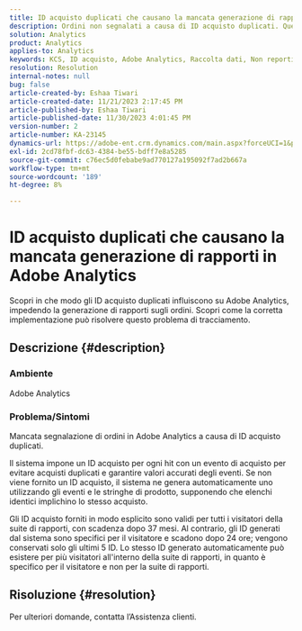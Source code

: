```yaml
---
title: ID acquisto duplicati che causano la mancata generazione di rapporti in Adobe Analytics
description: Ordini non segnalati a causa di ID acquisto duplicati. Questo problema si verifica perché questi ID non vengono trasmessi nell’implementazione.
solution: Analytics
product: Analytics
applies-to: Analytics
keywords: KCS, ID acquisto, Adobe Analytics, Raccolta dati, Non reporting, Domande frequenti
resolution: Resolution
internal-notes: null
bug: false
article-created-by: Eshaa Tiwari
article-created-date: 11/21/2023 2:17:45 PM
article-published-by: Eshaa Tiwari
article-published-date: 11/30/2023 4:01:45 PM
version-number: 2
article-number: KA-23145
dynamics-url: https://adobe-ent.crm.dynamics.com/main.aspx?forceUCI=1&pagetype=entityrecord&etn=knowledgearticle&id=2863b9bc-7888-ee11-8179-6045bd006268
exl-id: 2cd78fbf-dc63-4384-be55-bdff7e8a5285
source-git-commit: c76ec5d0febabe9ad770127a195092f7ad2b667a
workflow-type: tm+mt
source-wordcount: '189'
ht-degree: 8%

---
```


# ID acquisto duplicati che causano la mancata generazione di rapporti in Adobe Analytics


Scopri in che modo gli ID acquisto duplicati influiscono su Adobe Analytics, impedendo la generazione di rapporti sugli ordini. Scopri come la corretta implementazione può risolvere questo problema di tracciamento.

## Descrizione {#description}


### Ambiente

Adobe Analytics

### <b>Problema/Sintomi</b>

Mancata segnalazione di ordini in Adobe Analytics a causa di ID acquisto duplicati.

Il sistema impone un ID acquisto per ogni hit con un evento di acquisto per evitare acquisti duplicati e garantire valori accurati degli eventi. Se non viene fornito un ID acquisto, il sistema ne genera automaticamente uno utilizzando gli eventi e le stringhe di prodotto, supponendo che elenchi identici implichino lo stesso acquisto.

Gli ID acquisto forniti in modo esplicito sono validi per tutti i visitatori della suite di rapporti, con scadenza dopo 37 mesi. Al contrario, gli ID generati dal sistema sono specifici per il visitatore e scadono dopo 24 ore; vengono conservati solo gli ultimi 5 ID. Lo stesso ID generato automaticamente può esistere per più visitatori all&#39;interno della suite di rapporti, in quanto è specifico per il visitatore e non per la suite di rapporti.


## Risoluzione {#resolution}


Per ulteriori domande, contatta l’Assistenza clienti.
